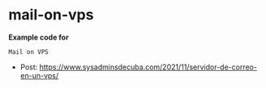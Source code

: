 mail-on-vps
==
**Example code for**

```Mail on VPS```
 - Post: https://www.sysadminsdecuba.com/2021/11/servidor-de-correo-en-un-vps/
